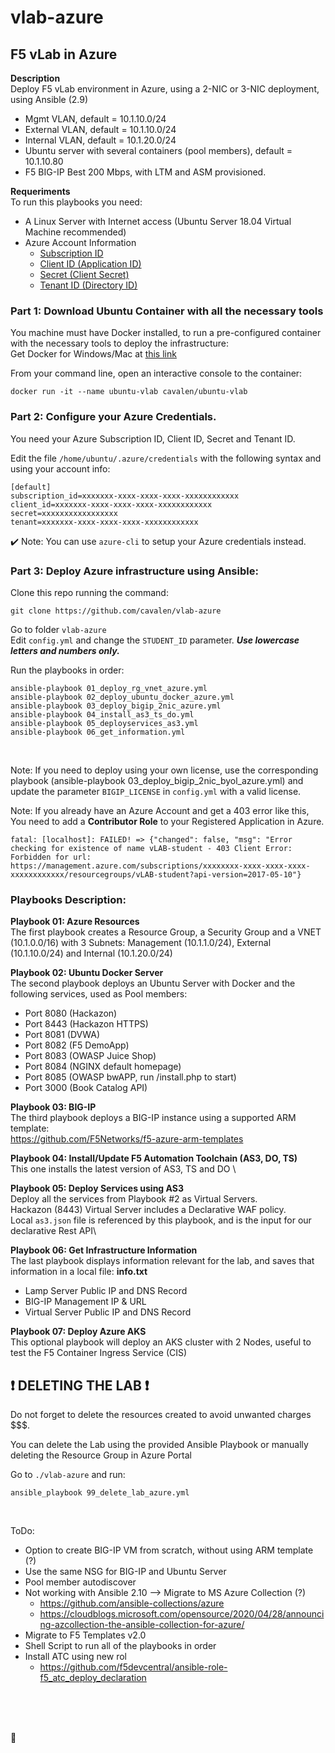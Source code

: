 # vlab-azure

## F5 vLab in Azure

**Description**\
Deploy F5 vLab environment in Azure, using a 2-NIC or 3-NIC deployment, using Ansible (2.9)

- Mgmt VLAN, default = 10.1.10.0/24
- External VLAN, default = 10.1.10.0/24
- Internal VLAN, default = 10.1.20.0/24
- Ubuntu server with several containers (pool members), default = 10.1.10.80
- F5 BIG-IP Best 200 Mbps, with LTM and ASM provisioned.

**Requeriments**\
To run this playbooks you need:

- A Linux Server with Internet access (Ubuntu Server 18.04 Virtual Machine recommended)
- Azure Account Information
  - [Subscription ID](https://portal.azure.com/?quickstart=true#blade/Microsoft_Azure_Billing/SubscriptionsBlade)
  - [Client ID (Application ID)](https://portal.azure.com/?quickstart=true#blade/Microsoft_AAD_RegisteredApps/ApplicationsListBlade)
  - [Secret (Client Secret)](https://portal.azure.com/?quickstart=true#blade/Microsoft_AAD_RegisteredApps/ApplicationsListBlade)
  - [Tenant ID (Directory ID)](https://portal.azure.com/?quickstart=true#blade/Microsoft_AAD_IAM/ActiveDirectoryMenuBlade/Overview)

### Part 1: Download Ubuntu Container with all the necessary tools

You machine must have Docker installed, to run a pre-configured container with the necessary tools to deploy the infrastructure:\
Get Docker for Windows/Mac at [this link](https://www.docker.com/products/docker-desktop)

From your command line, open an interactive console to the container:

```
docker run -it --name ubuntu-vlab cavalen/ubuntu-vlab
```

### Part 2: Configure your Azure Credentials.

You need your Azure Subscription ID, Client ID, Secret and Tenant ID.

Edit the file `/home/ubuntu/.azure/credentials` with the following syntax and using your account info:

```
[default]
subscription_id=xxxxxxx-xxxx-xxxx-xxxx-xxxxxxxxxxxx
client_id=xxxxxxx-xxxx-xxxx-xxxx-xxxxxxxxxxxx
secret=xxxxxxxxxxxxxxxxx
tenant=xxxxxxx-xxxx-xxxx-xxxx-xxxxxxxxxxxx
```

:heavy_check_mark: Note: You can use `azure-cli` to setup your Azure credentials instead.

### Part 3: Deploy Azure infrastructure using Ansible:

Clone this repo running the command:
```
git clone https://github.com/cavalen/vlab-azure
```

Go to folder `vlab-azure`\
Edit `config.yml` and change the `STUDENT_ID` parameter. **_Use lowercase letters and numbers only._**

Run the playbooks in order:

```
ansible-playbook 01_deploy_rg_vnet_azure.yml
ansible-playbook 02_deploy_ubuntu_docker_azure.yml
ansible-playbook 03_deploy_bigip_2nic_azure.yml
ansible-playbook 04_install_as3_ts_do.yml
ansible-playbook 05_deployservices_as3.yml
ansible-playbook 06_get_information.yml
```

<br />

Note: If you need to deploy using your own license, use the corresponding playbook (ansible-playbook 03_deploy_bigip_2nic_byol_azure.yml) and update the parameter `BIGIP_LICENSE` in `config.yml` with a valid license.

Note: If you already have an Azure Account and get a 403 error like this, You need to add a **Contributor Role** to your Registered Application in Azure.

```
fatal: [localhost]: FAILED! => {"changed": false, "msg": "Error checking for existence of name vLAB-student - 403 Client Error:
Forbidden for url: https://management.azure.com/subscriptions/xxxxxxxx-xxxx-xxxx-xxxx-xxxxxxxxxxxx/resourcegroups/vLAB-student?api-version=2017-05-10"}

```

### Playbooks Description:

**Playbook 01: Azure Resources**\
The first playbook creates a Resource Group, a Security Group and a VNET (10.1.0.0/16) with 3 Subnets: Management (10.1.1.0/24), External (10.1.10.0/24) and Internal (10.1.20.0/24)

**Playbook 02: Ubuntu Docker Server**\
The second playbook deploys an Ubuntu Server with Docker and the following services, used as Pool members:

- Port 8080 (Hackazon)
- Port 8443 (Hackazon HTTPS)
- Port 8081 (DVWA)
- Port 8082 (F5 DemoApp)
- Port 8083 (OWASP Juice Shop)
- Port 8084 (NGINX default homepage)
- Port 8085 (OWASP bwAPP, run /install.php to start)
- Port 3000 (Book Catalog API)

**Playbook 03: BIG-IP**\
The third playbook deploys a BIG-IP instance using a supported ARM template:\
https://github.com/F5Networks/f5-azure-arm-templates

**Playbook 04: Install/Update F5 Automation Toolchain (AS3, DO, TS)**\
This one installs the latest version of AS3, TS and DO \

**Playbook 05: Deploy Services using AS3**\
Deploy all the services from Playbook #2 as Virtual Servers.\
Hackazon (8443) Virtual Server includes a Declarative WAF policy.\
Local `as3.json` file is referenced by this playbook, and is the input for our declarative Rest API\

**Playbook 06: Get Infrastructure Information**\
The last playbook displays information relevant for the lab, and saves that information in a local file: **info.txt**

- Lamp Server Public IP and DNS Record
- BIG-IP Management IP & URL
- Virtual Server Public IP and DNS Record

**Playbook 07: Deploy Azure AKS**\
This optional playbook will deploy an AKS cluster with 2 Nodes, useful to test the F5 Container Ingress Service (CIS)
<br />

## :heavy_exclamation_mark: DELETING THE LAB :heavy_exclamation_mark:

Do not forget to delete the resources created to avoid unwanted charges $$$.

You can delete the Lab using the provided Ansible Playbook or manually deleting the Resource Group in Azure Portal

Go to `./vlab-azure` and run:

```
ansible_playbook 99_delete_lab_azure.yml
```

<br />

ToDo:

- Option to create BIG-IP VM from scratch, without using ARM template (?)
- Use the same NSG for BIG-IP and Ubuntu Server
- Pool member autodiscover
- Not working with Ansible 2.10 --> Migrate to MS Azure Collection (?)
  - https://github.com/ansible-collections/azure
  - https://cloudblogs.microsoft.com/opensource/2020/04/28/announcing-azcollection-the-ansible-collection-for-azure/
- Migrate to F5 Templates v2.0
- Shell Script to run all of the playbooks in order
- Install ATC using new rol 
  - https://github.com/f5devcentral/ansible-role-f5_atc_deploy_declaration

<br />
<br />
<br />
  
:poop:

